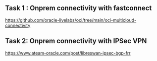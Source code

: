 ## Task 1 : Onprem connectivity with fastconnect

https://github.com/oracle-livelabs/oci/tree/main/oci-multicloud-connectivity

## Task 2: Onprem connectivity with IPSec VPN

https://www.ateam-oracle.com/post/libreswan-ipsec-bgp-frr